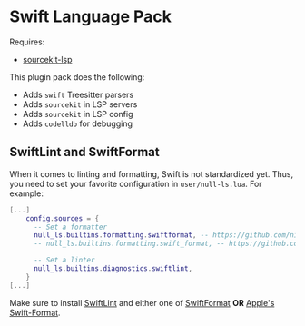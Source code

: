 # Swift Language Pack

Requires:

- [sourcekit-lsp](https://github.com/apple/sourcekit-lsp)

This plugin pack does the following:

- Adds `swift` Treesitter parsers
- Adds `sourcekit` in LSP servers
- Adds `sourcekit` in LSP config
- Adds `codelldb` for debugging

## SwiftLint and SwiftFormat

When it comes to linting and formatting, Swift is not standardized yet. Thus,
you need to set your favorite configuration in `user/null-ls.lua`. For example:

```lua
[...]
    config.sources = {
      -- Set a formatter
      null_ls.builtins.formatting.swiftformat, -- https://github.com/nicklockwood/SwiftFormat
      -- null_ls.builtins.formatting.swift_format, -- https://github.com/apple/swift-format

      -- Set a linter
      null_ls.builtins.diagnostics.swiftlint,
    }
[...]
```

Make sure to install [SwiftLint](https://github.com/realm/SwiftLint) and either
one of [SwiftFormat](https://github.com/nicklockwood/SwiftFormat) **OR** [Apple's
Swift-Format](https://github.com/apple/swift-format).

<!-- vim: set ft=markdown: -->